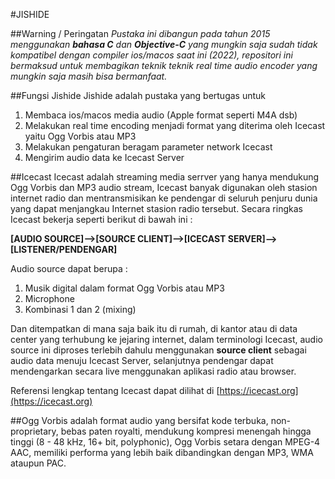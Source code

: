 #JISHIDE

##Warning / Peringatan
*Pustaka ini dibangun pada tahun 2015 menggunakan **bahasa C** dan **Objective-C** yang mungkin saja sudah tidak kompatibel dengan compiler ios/macos saat ini (2022), repositori ini bermaksud untuk membagikan teknik teknik real time audio encoder yang mungkin saja masih bisa bermanfaat.*
 
##Fungsi Jishide
Jishide adalah pustaka yang bertugas untuk 
 1. Membaca ios/macos media audio (Apple format seperti M4A dsb)
 2. Melakukan real time encoding menjadi format yang diterima oleh Icecast yaitu Ogg Vorbis atau MP3
 3. Melakukan pengaturan beragam parameter network Icecast
 4. Mengirim  audio data ke Icecast Server


##Icecast
Icecast adalah streaming media serrver yang hanya mendukung Ogg Vorbis dan MP3 audio stream, Icecast banyak digunakan oleh stasion internet radio dan mentransmisikan ke pendengar di seluruh penjuru dunia yang dapat menjangkau Internet stasion radio tersebut. Secara ringkas Icecast bekerja seperti berikut di bawah ini :

**[AUDIO SOURCE]-->[SOURCE CLIENT]-->[ICECAST SERVER]-->[LISTENER/PENDENGAR]**

Audio source dapat berupa :

1. Musik digital dalam format Ogg Vorbis atau MP3
2. Microphone
3. Kombinasi 1 dan 2 (mixing)

Dan ditempatkan di mana saja baik itu di rumah, di kantor atau di data center yang terhubung ke jejaring internet, dalam terminologi Icecast, audio source ini diproses terlebih dahulu menggunakan **source client** sebagai audio data menuju Icecast Server, selanjutnya pendengar dapat mendengarkan secara live menggunakan aplikasi radio atau browser.

Referensi lengkap tentang Icecast dapat dilihat di [https://icecast.org](https://icecast.org) 

##Ogg Vorbis
adalah format audio yang bersifat kode terbuka, non-proprietary, bebas paten royalti, mendukung kompresi menengah hingga tinggi (8 - 48 kHz, 16+ bit, polyphonic), Ogg Vorbis setara dengan MPEG-4 AAC, memiliki performa yang lebih baik dibandingkan dengan MP3, WMA ataupun PAC.  
